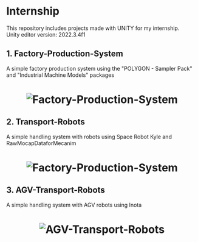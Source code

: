 # Internship
This repository includes projects made with UNITY for my internship.<br>
Unity editor version: 2022.3.4f1
## 1. Factory-Production-System
A simple factory production system using the "POLYGON - Sampler Pack" and "Industrial Machine Models" packages
<h1 align="center">
    <img alt="Factory-Production-System" title="Login" src="https://github.com/hsynkmk/Internship/blob/main/Images/factoryProductionSystem.png"> </br>
</h1>

## 2. Transport-Robots
A simple handling system with robots using Space Robot Kyle and RawMocapDataforMecanim
<h1 align="center">
    <img alt="Factory-Production-System" title="Login" src="https://github.com/hsynkmk/Internship/blob/main/Images/TransportRobots.png"> </br>
</h1>

## 3. AGV-Transport-Robots
A simple handling system with AGV robots using Inota
<h1 align="center">
    <img alt="AGV-Transport-Robots" title="Login" src="https://github.com/hsynkmk/Internship/blob/main/Images/AGV%20Transport%20Robots.png"> </br>
</h1>

